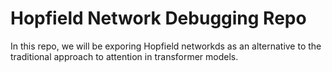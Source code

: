 # Hopfield Network Debugging Repo

In this repo, we will be exporing Hopfield networkds as an alternative to the traditional approach to attention in transformer models.



